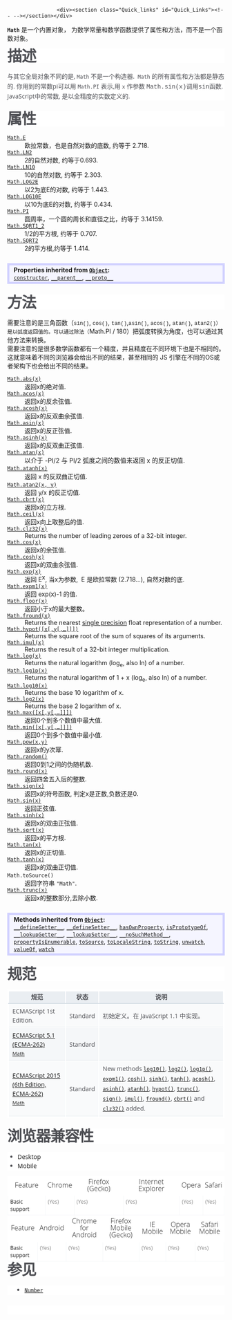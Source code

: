 
                
                  
                    <div><section class="Quick_links" id="Quick_Links"><!-- --></section></div>

<p><strong><code>Math</code></strong>&#xA0;&#x662F;&#x4E00;&#x4E2A;&#x5185;&#x7F6E;&#x5BF9;&#x8C61;&#xFF0C; &#x4E3A;&#x6570;&#x5B66;&#x5E38;&#x91CF;&#x548C;&#x6570;&#x5B66;&#x51FD;&#x6570;&#x63D0;&#x4F9B;&#x4E86;&#x5C5E;&#x6027;&#x548C;&#x65B9;&#x6CD5;&#xFF0C;&#x800C;&#x4E0D;&#x662F;&#x4E00;&#x4E2A;&#x51FD;&#x6570;&#x5BF9;&#x8C61;&#x3002;</p>

<h2 style="margin: 0px 0px 20px; padding: 0px; border: 0px; word-wrap: break-word; font-family: &apos;Open Sans&apos;, Arial, sans-serif; line-height: 1; font-size: 2.14285714285714rem; letter-spacing: -1px; color: rgb(77, 78, 83); background-color: rgb(255, 255, 255);" name="Description" id="Description">&#x63CF;&#x8FF0;</h2>

<p style="margin: 0px 0px 24px; padding: 0px; border: 0px; color: rgb(77, 78, 83); font-family: &apos;Open Sans&apos;, Arial, sans-serif; font-size: 14px; line-height: 21px; background-color: rgb(255, 255, 255);">&#x4E0E;&#x5176;&#x5B83;&#x5168;&#x5C40;&#x5BF9;&#x8C61;&#x4E0D;&#x540C;&#x7684;&#x662F;,&#xA0;<code style="font-style: normal;">Math</code>&#xA0;&#x4E0D;&#x662F;&#x4E00;&#x4E2A;&#x6784;&#x9020;&#x5668;. &#xA0;<code>Math</code>&#xA0;&#x7684;&#x6240;&#x6709;&#x5C5E;&#x6027;&#x548C;&#x65B9;&#x6CD5;&#x90FD;&#x662F;&#x9759;&#x6001;&#x7684;. &#x4F60;&#x7528;&#x5230;&#x7684;&#x5E38;&#x6570;pi&#x53EF;&#x4EE5;&#x7528;&#xA0;<code>Math.PI</code>&#xA0;&#x8868;&#x793A;,&#x7528;&#xA0;<code>x</code>&#xA0;&#x4F5C;&#x53C2;&#x6570;&#xA0;<span style="font-family: courier,andale mono,monospace;">Math.sin(x)</span><font face="Consolas, Monaco, Andale Mono, monospace">&#x8C03;&#x7528;sin&#x51FD;&#x6570;</font>. JavaScript&#x4E2D;&#x7684;&#x5E38;&#x6570;, &#x662F;&#x4EE5;&#x5168;&#x7CBE;&#x5EA6;&#x7684;&#x5B9E;&#x6570;&#x5B9A;&#x4E49;&#x7684;.</p>

<h2 style="margin: 0px 0px 20px; padding: 0px; border: 0px; word-wrap: break-word; font-family: &apos;Open Sans&apos;, Arial, sans-serif; line-height: 1; font-size: 2.14285714285714rem; letter-spacing: -1px; color: rgb(77, 78, 83); background-color: rgb(255, 255, 255);" name="Properties" id="Properties">&#x5C5E;&#x6027;</h2>

<dl>
 <dt><a title="Math.E &#x5C5E;&#x6027;&#x8868;&#x793A;&#x81EA;&#x7136;&#x5BF9;&#x6570;&#x7684;&#x5E95;&#x6570;&#xFF08;&#x6216;&#x79F0;&#x4E3A;&#x57FA;&#x6570;&#xFF09;&#xFF0C;e&#xFF0C;&#x7EA6;&#x7B49;&#x4E8E; 2.718&#x3002;" href="/zh-CN/docs/Web/JavaScript/Reference/Global_Objects/Math/E"><code>Math.E</code></a></dt>
 <dd>&#x6B27;&#x62C9;&#x5E38;&#x6570;&#xFF0C;&#x4E5F;&#x662F;&#x81EA;&#x7136;&#x5BF9;&#x6570;&#x7684;&#x5E95;&#x6570;, &#x7EA6;&#x7B49;&#x4E8E; 2.718.</dd>
 <dt><a title="Math.LN2 &#x5C5E;&#x6027;&#x8868;&#x793A; 2 &#x7684;&#x81EA;&#x7136;&#x5BF9;&#x6570;&#xFF0C;&#x7EA6;&#x4E3A; 0.693&#xFF1A;" href="/zh-CN/docs/Web/JavaScript/Reference/Global_Objects/Math/LN2"><code>Math.LN2</code></a></dt>
 <dd>2&#x7684;&#x81EA;&#x7136;&#x5BF9;&#x6570;, &#x7EA6;&#x7B49;&#x4E8E;0.693.</dd>
 <dt><a title="Math.LN10 &#x5C5E;&#x6027;&#x8868;&#x793A; 10 &#x7684;&#x81EA;&#x7136;&#x5BF9;&#x6570;&#xFF0C;&#x7EA6;&#x4E3A; 2.302&#xFF1A;" href="/zh-CN/docs/Web/JavaScript/Reference/Global_Objects/Math/LN10"><code>Math.LN10</code></a></dt>
 <dd>10&#x7684;&#x81EA;&#x7136;&#x5BF9;&#x6570;, &#x7EA6;&#x7B49;&#x4E8E; 2.303.</dd>
 <dt><a title="Math.LOG2E &#x5C5E;&#x6027;&#x8868;&#x793A;&#x4EE5; 2 &#x4E3A;&#x5E95;&#x6570;&#xFF0C;e &#x7684;&#x5BF9;&#x6570;&#xFF0C;&#x7EA6;&#x4E3A; 1.442&#xFF1A;" href="/zh-CN/docs/Web/JavaScript/Reference/Global_Objects/Math/LOG2E"><code>Math.LOG2E</code></a></dt>
 <dd>&#x4EE5;2&#x4E3A;&#x5E95;E&#x7684;&#x5BF9;&#x6570;, &#x7EA6;&#x7B49;&#x4E8E; 1.443.</dd>
 <dt><a title="Math.LOG10E &#x5C5E;&#x6027;&#x8868;&#x793A;&#x4EE5; 10 &#x4E3A;&#x5E95;&#x6570;&#xFF0C;e &#x7684;&#x5BF9;&#x6570;&#xFF0C;&#x7EA6;&#x4E3A; 0.434&#xFF1A;" href="/zh-CN/docs/Web/JavaScript/Reference/Global_Objects/Math/LOG10E"><code>Math.LOG10E</code></a></dt>
 <dd>&#x4EE5;10&#x4E3A;&#x5E95;E&#x7684;&#x5BF9;&#x6570;, &#x7EA6;&#x7B49;&#x4E8E; 0.434.</dd>
 <dt><a title="Math.PI&#xA0;&#x8868;&#x793A;&#x4E00;&#x4E2A;&#x5706;&#x7684;&#x5468;&#x957F;&#x4E0E;&#x76F4;&#x5F84;&#x7684;&#x6BD4;&#x4F8B;&#xFF0C;&#x7EA6;&#x4E3A; 3.14159&#xFF1A;" href="/zh-CN/docs/Web/JavaScript/Reference/Global_Objects/Math/PI"><code>Math.PI</code></a></dt>
 <dd>&#x5706;&#x5468;&#x7387;&#xFF0C;&#x4E00;&#x4E2A;&#x5706;&#x7684;&#x5468;&#x957F;&#x548C;&#x76F4;&#x5F84;&#x4E4B;&#x6BD4;&#xFF0C;&#x7EA6;&#x7B49;&#x4E8E; 3.14159.</dd>
 <dt><a title="Math.SQRT1_2 &#x5C5E;&#x6027;&#x8868;&#x793A; 1/2 &#x7684;&#x5E73;&#x65B9;&#x6839;&#xFF0C;&#x7EA6;&#x4E3A; 0.707&#xFF1A;" href="/zh-CN/docs/Web/JavaScript/Reference/Global_Objects/Math/SQRT1_2"><code>Math.SQRT1_2</code></a></dt>
 <dd>1/2&#x7684;&#x5E73;&#x65B9;&#x6839;, &#x7EA6;&#x7B49;&#x4E8E; 0.707.</dd>
 <dt><a title="Math.SQRT2 &#x5C5E;&#x6027;&#x8868;&#x793A; 2 &#x7684;&#x5E73;&#x65B9;&#x6839;&#xFF0C;&#x7EA6;&#x4E3A; 1.414&#xFF1A;" href="/zh-CN/docs/Web/JavaScript/Reference/Global_Objects/Math/SQRT2"><code>Math.SQRT2</code></a></dt>
 <dd>2&#x7684;&#x5E73;&#x65B9;&#x6839;,&#x7EA6;&#x7B49;&#x4E8E; 1.414.</dd>
 <dt><div style="border: 5px solid #D1D1FF; background: #f5f5ff; padding: 2px 10px; margin: 25px 0; overflow: hidden;" class="inheritsbox template-jsOverrides"> 
<div><span style="font-weight: 700;">Properties inherited from <a href="https://developer.mozilla.org/zh-CN/docs/Web/JavaScript/Reference/Global_Objects/Object"><code>Object</code></a>:</span></div>
<div><a href="https://developer.mozilla.org/zh-CN/docs/Web/JavaScript/Reference/Global_Objects/Object/Constructor" class="internal"><code>constructor</code></a>, <a href="https://developer.mozilla.org/zh-CN/docs/Web/JavaScript/Reference/Global_Objects/Object/Parent" class="internal"><code>__parent__</code></a>, <a href="https://developer.mozilla.org/zh-CN/docs/Web/JavaScript/Reference/Global_Objects/Object/Proto" class="internal"><code>__proto__</code></a></div>
</div></dt>
</dl>

<h2 style="margin: 0px 0px 20px; padding: 0px; border: 0px; word-wrap: break-word; font-family: &apos;Open Sans&apos;, Arial, sans-serif; line-height: 1; font-size: 2.14285714285714rem; letter-spacing: -1px; color: rgb(77, 78, 83); background-color: rgb(255, 255, 255);" name="Methods" id="Methods">&#x65B9;&#x6CD5;</h2>

<div class="note">
<p style="margin: 0px; padding: 0px; border: 0px;">&#x9700;&#x8981;&#x6CE8;&#x610F;&#x7684;&#x662F;&#x4E09;&#x89D2;&#x51FD;&#x6570;&#xFF08;<code style="margin: 0px; padding: 0px; border: 0px; font-style: inherit; font-weight: inherit; font-family: Courier, &apos;Andale Mono&apos;, monospace;">sin()</code>,&#xA0;<code style="margin: 0px; padding: 0px; border: 0px; font-style: inherit; font-weight: inherit; font-family: Courier, &apos;Andale Mono&apos;, monospace;">cos()</code>,&#xA0;<code style="margin: 0px; padding: 0px; border: 0px; font-style: inherit; font-weight: inherit; font-family: Courier, &apos;Andale Mono&apos;, monospace;">tan()</code>,<code style="margin: 0px; padding: 0px; border: 0px; font-style: inherit; font-weight: inherit; font-family: Courier, &apos;Andale Mono&apos;, monospace;">asin()</code>,&#xA0;<code style="margin: 0px; padding: 0px; border: 0px; font-style: inherit; font-weight: inherit; font-family: Courier, &apos;Andale Mono&apos;, monospace;">acos()</code>,&#xA0;<code style="margin: 0px; padding: 0px; border: 0px; font-style: inherit; font-weight: inherit; font-family: Courier, &apos;Andale Mono&apos;, monospace;">atan()</code>,&#xA0;<code style="margin: 0px; padding: 0px; border: 0px; font-style: inherit; font-weight: inherit; font-family: Courier, &apos;Andale Mono&apos;, monospace;">atan2()&#xFF09;&#x662F;&#x4EE5;&#x5F27;&#x5EA6;&#x8FD4;&#x56DE;&#x503C;&#x7684;&#x3002;&#x53EF;&#x4EE5;&#x901A;&#x8FC7;&#x9664;&#x6CD5;&#xFF08;</code>Math.PI / 180&#xFF09;&#x628A;&#x5F27;&#x5EA6;&#x8F6C;&#x6362;&#x4E3A;&#x89D2;&#x5EA6;&#xFF0C;&#x4E5F;&#x53EF;&#x4EE5;&#x901A;&#x8FC7;&#x5176;&#x4ED6;&#x65B9;&#x6CD5;&#x6765;&#x8F6C;&#x6362;&#x3002;</p>
</div>

<div class="note">
<p style="margin: 0px; padding: 0px; border: 0px;">&#x9700;&#x8981;&#x6CE8;&#x610F;&#x7684;&#x662F;&#x5F88;&#x591A;&#x6570;&#x5B66;&#x51FD;&#x6570;&#x90FD;&#x6709;&#x4E00;&#x4E2A;&#x7CBE;&#x5EA6;&#xFF0C;&#x5E76;&#x4E14;&#x7CBE;&#x5EA6;&#x5728;&#x4E0D;&#x540C;&#x73AF;&#x5883;&#x4E0B;&#x4E5F;&#x662F;&#x4E0D;&#x76F8;&#x540C;&#x7684;&#x3002;&#x8FD9;&#x5C31;&#x610F;&#x5473;&#x7740;&#x4E0D;&#x540C;&#x7684;&#x6D4F;&#x89C8;&#x5668;&#x4F1A;&#x7ED9;&#x51FA;&#x4E0D;&#x540C;&#x7684;&#x7ED3;&#x679C;&#xFF0C;&#x751A;&#x81F3;&#x76F8;&#x540C;&#x7684; JS &#x5F15;&#x64CE;&#x5728;&#x4E0D;&#x540C;&#x7684;OS&#x6216;&#x8005;&#x67B6;&#x6784;&#x4E0B;&#x4E5F;&#x4F1A;&#x7ED9;&#x51FA;&#x4E0D;&#x540C;&#x7684;&#x7ED3;&#x679C;&#x3002;</p>
</div>

<dl>
 <dt><a title="Math.abs(x)&#xA0;&#x51FD;&#x6570;&#x8FD4;&#x56DE;&#x6307;&#x5B9A;&#x6570;&#x5B57; &#x201C;x&#x201C; &#x7684;&#x7EDD;&#x5BF9;&#x503C;&#x3002;&#x5982;&#x4E0B;&#xFF1A;" href="/zh-CN/docs/Web/JavaScript/Reference/Global_Objects/Math/abs"><code>Math.abs(x)</code></a></dt>
 <dd>&#x8FD4;&#x56DE;x&#x7684;&#x7EDD;&#x5BF9;&#x503C;.</dd>
 <dt><a title="Math.acos()&#xA0;&#x8FD4;&#x56DE;&#x4E00;&#x4E2A;&#x6570;&#x7684;&#x53CD;&#x4F59;&#x5F26;&#x503C;&#xFF08;&#x5355;&#x4F4D;&#x4E3A;&#x5F27;&#x5EA6;&#xFF09;&#xFF0C;&#x5373;&#xFF1A;" href="/zh-CN/docs/Web/JavaScript/Reference/Global_Objects/Math/acos"><code>Math.acos(x)</code></a></dt>
 <dd>&#x8FD4;&#x56DE;x&#x7684;&#x53CD;&#x4F59;&#x5F26;&#x503C;.</dd>
 <dt><a title="&#x6B64;&#x9875;&#x9762;&#x4ECD;&#x672A;&#x88AB;&#x672C;&#x5730;&#x5316;, &#x671F;&#x5F85;&#x60A8;&#x7684;&#x7FFB;&#x8BD1;!" href="/zh-CN/docs/Web/JavaScript/Reference/Global_Objects/Math/acosh" class="new"><code>Math.acosh(x)</code></a> <span title="&#x8FD9;&#x662F;&#x4E00;&#x4E2A;&#x5B9E;&#x9A8C;&#x6027;&#x7684; API&#xFF0C;&#x8BF7;&#x5C3D;&#x91CF;&#x4E0D;&#x8981;&#x5728;&#x751F;&#x4EA7;&#x73AF;&#x5883;&#x4E2D;&#x4F7F;&#x7528;&#x5B83;&#x3002;"><i class="icon-beaker"> </i></span></dt>
 <dd>&#x8FD4;&#x56DE;x&#x7684;&#x53CD;&#x53CC;&#x66F2;&#x4F59;&#x5F26;&#x503C;.</dd>
 <dt><a title="Math.asin()&#xA0;&#x65B9;&#x6CD5;&#x8FD4;&#x56DE;&#x4E00;&#x4E2A;&#x6570;&#x503C;&#x7684;&#x53CD;&#x6B63;&#x5F26;&#xFF08;&#x5355;&#x4F4D;&#x4E3A;&#x5F27;&#x5EA6;&#xFF09;&#xFF0C;&#x5373;&#xFF1A;" href="/zh-CN/docs/Web/JavaScript/Reference/Global_Objects/Math/asin"><code>Math.asin(x)</code></a></dt>
 <dd>&#x8FD4;&#x56DE;x&#x7684;&#x53CD;&#x6B63;&#x5F26;&#x503C;.</dd>
 <dt><a title="Math.asinh() &#x51FD;&#x6570;&#x8FD4;&#x56DE;&#x7ED9;&#x5B9A;&#x6570;&#x5B57;&#x7684;&#x53CD;&#x53CC;&#x66F2;&#x6B63;&#x5F26;&#x503C;, &#x5373;&#xFF1A;" href="/zh-CN/docs/Web/JavaScript/Reference/Global_Objects/Math/asinh"><code>Math.asinh(x)</code></a> <span title="&#x8FD9;&#x662F;&#x4E00;&#x4E2A;&#x5B9E;&#x9A8C;&#x6027;&#x7684; API&#xFF0C;&#x8BF7;&#x5C3D;&#x91CF;&#x4E0D;&#x8981;&#x5728;&#x751F;&#x4EA7;&#x73AF;&#x5883;&#x4E2D;&#x4F7F;&#x7528;&#x5B83;&#x3002;"><i class="icon-beaker"> </i></span></dt>
 <dd>&#x8FD4;&#x56DE;x&#x7684;&#x53CD;&#x53CC;&#x66F2;&#x6B63;&#x5F26;&#x503C;.</dd>
 <dt><a title="Math.atan()&#xA0;&#x51FD;&#x6570;&#x8FD4;&#x56DE;&#x4E00;&#x4E2A;&#x6570;&#x503C;&#x7684;&#x53CD;&#x6B63;&#x5207;&#xFF08;&#x4EE5;&#x5F27;&#x5EA6;&#x4E3A;&#x5355;&#x4F4D;&#xFF09;&#xFF0C;&#x5373;&#xFF1A;" href="/zh-CN/docs/Web/JavaScript/Reference/Global_Objects/Math/atan"><code>Math.atan(x)</code></a></dt>
 <dd><span style="font-size: 14.4444446563721px; line-height: 23.3333339691162px;">&#x4EE5;&#x4ECB;&#x4E8E; -PI/2 &#x4E0E; PI/2 &#x5F27;&#x5EA6;&#x4E4B;&#x95F4;&#x7684;&#x6570;&#x503C;&#x6765;&#x8FD4;&#x56DE; x &#x7684;&#x53CD;&#x6B63;&#x5207;&#x503C;.</span></dd>
 <dt><a title="Math.atanh()&#xA0;&#x51FD;&#x6570;&#x8FD4;&#x56DE;&#x4E00;&#x4E2A;&#x6570;&#x503C;&#x53CD;&#x53CC;&#x66F2;&#x6B63;&#x5207;&#x503C;, &#x5373;&#xFF1A;" href="/zh-CN/docs/Web/JavaScript/Reference/Global_Objects/Math/atanh"><code>Math.atanh(x)</code></a> <span title="&#x8FD9;&#x662F;&#x4E00;&#x4E2A;&#x5B9E;&#x9A8C;&#x6027;&#x7684; API&#xFF0C;&#x8BF7;&#x5C3D;&#x91CF;&#x4E0D;&#x8981;&#x5728;&#x751F;&#x4EA7;&#x73AF;&#x5883;&#x4E2D;&#x4F7F;&#x7528;&#x5B83;&#x3002;"><i class="icon-beaker"> </i></span></dt>
 <dd>&#x8FD4;&#x56DE; x &#x7684;&#x53CD;&#x53CC;&#x66F2;&#x6B63;&#x5207;&#x503C;<span style="font-size: 14.4444446563721px; line-height: 23.3333339691162px;">.</span></dd>
 <dt><a title="Math.atan2() &#x8FD4;&#x56DE;&#x5176;&#x53C2;&#x6570;&#x6BD4;&#x503C;&#x7684;&#x53CD;&#x6B63;&#x5207;&#x503C;&#x3002;" href="/zh-CN/docs/Web/JavaScript/Reference/Global_Objects/Math/atan2"><code>Math.atan2(x, y)</code></a></dt>
 <dd>&#x8FD4;&#x56DE; y/x &#x7684;&#x53CD;&#x6B63;&#x5207;&#x503C;.</dd>
 <dt><a title="Math.cbrt()&#xA0;&#x51FD;&#x6570;&#x8FD4;&#x56DE;&#x4EFB;&#x610F;&#x6570;&#x5B57;&#x7684;&#x7ACB;&#x65B9;&#x6839;." href="/zh-CN/docs/Web/JavaScript/Reference/Global_Objects/Math/cbrt"><code>Math.cbrt(x)</code></a> <span title="&#x8FD9;&#x662F;&#x4E00;&#x4E2A;&#x5B9E;&#x9A8C;&#x6027;&#x7684; API&#xFF0C;&#x8BF7;&#x5C3D;&#x91CF;&#x4E0D;&#x8981;&#x5728;&#x751F;&#x4EA7;&#x73AF;&#x5883;&#x4E2D;&#x4F7F;&#x7528;&#x5B83;&#x3002;"><i class="icon-beaker"> </i></span></dt>
 <dd>&#x8FD4;&#x56DE;x&#x7684;&#x7ACB;&#x65B9;&#x6839;.</dd>
 <dt><a title="Math.ceil(x) &#x8FD4;&#x56DE;&#x4E00;&#x4E2A;&#x5927;&#x4E8E;&#x6216;&#x7B49;&#x4E8E;&#x6570; &quot;x&quot; &#x7684;&#x6700;&#x5C0F;&#x6574;&#x6570;&#x3002;" href="/zh-CN/docs/Web/JavaScript/Reference/Global_Objects/Math/ceil"><code>Math.ceil(x)</code></a></dt>
 <dd>&#x8FD4;&#x56DE;x&#x5411;&#x4E0A;&#x53D6;&#x6574;&#x540E;&#x7684;&#x503C;.</dd>
 <dt><a title="Math.clz32() &#x51FD;&#x6570;&#x8FD4;&#x56DE;&#x4E00;&#x4E2A;&#x6570;&#x5B57;&#x5728;&#x8F6C;&#x6362;&#x6210; 32 &#x65E0;&#x7B26;&#x53F7;&#x6574;&#x5F62;&#x6570;&#x5B57;&#x7684;&#x4E8C;&#x8FDB;&#x5236;&#x5F62;&#x5F0F;&#x540E;, &#x5F00;&#x5934;&#x7684; 0 &#x7684;&#x4E2A;&#x6570;, &#x6BD4;&#x5982; 1000000 &#x8F6C;&#x6362;&#x6210; 32 &#x4F4D;&#x65E0;&#x7B26;&#x53F7;&#x6574;&#x5F62;&#x6570;&#x5B57;&#x7684;&#x4E8C;&#x8FDB;&#x5236;&#x5F62;&#x5F0F;&#x540E;&#x662F; 00000000000011110100001001000000, &#x5F00;&#x5934;&#x7684; 0 &#x7684;&#x4E2A;&#x6570;&#x662F; 12 &#x4E2A;, &#x5219;&#xA0;Math.clz32(1000000) &#x8FD4;&#x56DE; 12." href="/zh-CN/docs/Web/JavaScript/Reference/Global_Objects/Math/clz32"><code>Math.clz32(x)</code></a> <span title="&#x8FD9;&#x662F;&#x4E00;&#x4E2A;&#x5B9E;&#x9A8C;&#x6027;&#x7684; API&#xFF0C;&#x8BF7;&#x5C3D;&#x91CF;&#x4E0D;&#x8981;&#x5728;&#x751F;&#x4EA7;&#x73AF;&#x5883;&#x4E2D;&#x4F7F;&#x7528;&#x5B83;&#x3002;"><i class="icon-beaker"> </i></span></dt>
 <dd>Returns the number of leading zeroes of a 32-bit integer.</dd>
 <dt><a title="Math.cos() &#x51FD;&#x6570;&#x8FD4;&#x56DE;&#x4E00;&#x4E2A;&#x6570;&#x503C;&#x7684;&#x4F59;&#x5F26;&#x503C;&#x3002;" href="/zh-CN/docs/Web/JavaScript/Reference/Global_Objects/Math/cos"><code>Math.cos(x)</code></a></dt>
 <dd>&#x8FD4;&#x56DE;x&#x7684;&#x4F59;&#x5F26;&#x503C;.</dd>
 <dt><a title="Math.cosh()&#xA0;&#x51FD;&#x6570;&#x8FD4;&#x56DE;&#x6570;&#x503C;&#x7684;&#x53CC;&#x66F2;&#x4F59;&#x5F26;&#x51FD;&#x6570;, &#x53EF;&#x7528; constant e &#x8868;&#x793A;:" href="/zh-CN/docs/Web/JavaScript/Reference/Global_Objects/Math/cosh"><code>Math.cosh(x)</code></a> <span title="&#x8FD9;&#x662F;&#x4E00;&#x4E2A;&#x5B9E;&#x9A8C;&#x6027;&#x7684; API&#xFF0C;&#x8BF7;&#x5C3D;&#x91CF;&#x4E0D;&#x8981;&#x5728;&#x751F;&#x4EA7;&#x73AF;&#x5883;&#x4E2D;&#x4F7F;&#x7528;&#x5B83;&#x3002;"><i class="icon-beaker"> </i></span></dt>
 <dd>&#x8FD4;&#x56DE;x&#x7684;<span style="">&#x53CC;&#x66F2;&#x4F59;&#x5F26;&#x503C;</span>.</dd>
 <dt><a title="Math.exp() &#x51FD;&#x6570;&#x8FD4;&#x56DE;&#xA0;ex&#xFF0C;x &#x8868;&#x793A;&#x53C2;&#x6570;&#xFF0C;e &#x662F;&#x6B27;&#x62C9;&#x5E38;&#x6570;&#xFF08;Euler&apos;s constant&#xFF09;&#xFF0C;&#x81EA;&#x7136;&#x5BF9;&#x6570;&#x7684;&#x5E95;&#x6570;&#x3002;" href="/zh-CN/docs/Web/JavaScript/Reference/Global_Objects/Math/exp"><code>Math.exp(x)</code></a></dt>
 <dd>&#x8FD4;&#x56DE; E<span style="position: relative; top: -0.15em; vertical-align: top;">x</span>, &#x5F53;x&#x4E3A;&#x53C2;&#x6570;, &#xA0;E &#x662F;&#x6B27;&#x62C9;&#x5E38;&#x6570;&#xA0;(2.718...), &#x81EA;&#x7136;&#x5BF9;&#x6570;&#x7684;&#x5E95;.</dd>
 <dt><a title="Math.expm1()&#xA0;&#x51FD;&#x6570;&#x8FD4;&#x56DE;&#xA0;Ex - 1, &#x5176;&#x4E2D;&#xA0;x&#xA0;&#x662F;&#x8BE5;&#x51FD;&#x6570;&#x7684;&#x53C2;&#x6570;, E&#xA0;&#x662F;&#x81EA;&#x7136;&#x5BF9;&#x6570;&#x7684;&#x5E95;&#x6570; 2.718281828459045." href="/zh-CN/docs/Web/JavaScript/Reference/Global_Objects/Math/expm1"><code>Math.expm1(x)</code></a> <span title="&#x8FD9;&#x662F;&#x4E00;&#x4E2A;&#x5B9E;&#x9A8C;&#x6027;&#x7684; API&#xFF0C;&#x8BF7;&#x5C3D;&#x91CF;&#x4E0D;&#x8981;&#x5728;&#x751F;&#x4EA7;&#x73AF;&#x5883;&#x4E2D;&#x4F7F;&#x7528;&#x5B83;&#x3002;"><i class="icon-beaker"> </i></span></dt>
 <dd>&#x8FD4;&#x56DE; exp(x)-1 &#x7684;&#x503C;.</dd>
 <dt><a title="Math.floor(x) &#x51FD;&#x6570;&#x8FD4;&#x56DE;&#x5C0F;&#x4E8E;&#x6216;&#x7B49;&#x4E8E;&#x6570; &quot;x&quot; &#x7684;&#x6700;&#x5927;&#x6574;&#x6570;&#x3002;" href="/zh-CN/docs/Web/JavaScript/Reference/Global_Objects/Math/floor"><code>Math.floor(x)</code></a></dt>
 <dd>&#x8FD4;&#x56DE;&#x5C0F;&#x4E8E;x&#x7684;&#x6700;&#x5927;&#x6574;&#x6570;&#x3002;</dd>
 <dt><a title="Math.fround()&#xA0;&#x53EF;&#x4EE5;&#x5C06;&#x4EFB;&#x610F;&#x7684;&#x6570;&#x5B57;&#x8F6C;&#x6362;&#x4E3A;&#x79BB;&#x5B83;&#x6700;&#x8FD1;&#x7684;&#x5355;&#x7CBE;&#x5EA6;&#x6D6E;&#x70B9;&#x6570;&#x5F62;&#x5F0F;&#x7684;&#x6570;&#x5B57;&#x3002;" href="/zh-CN/docs/Web/JavaScript/Reference/Global_Objects/Math/fround"><code>Math.fround(x)</code></a> <span title="&#x8FD9;&#x662F;&#x4E00;&#x4E2A;&#x5B9E;&#x9A8C;&#x6027;&#x7684; API&#xFF0C;&#x8BF7;&#x5C3D;&#x91CF;&#x4E0D;&#x8981;&#x5728;&#x751F;&#x4EA7;&#x73AF;&#x5883;&#x4E2D;&#x4F7F;&#x7528;&#x5B83;&#x3002;"><i class="icon-beaker"> </i></span></dt>
 <dd>Returns the nearest&#xA0;<a title="link to the wikipedia page on single precision" href="http://en.wikipedia.org/wiki/Single_precision" class="external">single precision</a>&#xA0;float representation of a number.</dd>
 <dt><a title="Math.hypot() &#x51FD;&#x6570;&#x8FD4;&#x56DE;&#x5B83;&#x7684;&#x6240;&#x6709;&#x53C2;&#x6570;&#x7684;&#x5E73;&#x65B9;&#x548C;&#x7684;&#x5E73;&#x65B9;&#x6839;&#xFF0C;&#x5373;&#xFF1A;" href="/zh-CN/docs/Web/JavaScript/Reference/Global_Objects/Math/hypot"><code>Math.hypot([x[,y[,&#x2026;]]])</code></a> <span title="&#x8FD9;&#x662F;&#x4E00;&#x4E2A;&#x5B9E;&#x9A8C;&#x6027;&#x7684; API&#xFF0C;&#x8BF7;&#x5C3D;&#x91CF;&#x4E0D;&#x8981;&#x5728;&#x751F;&#x4EA7;&#x73AF;&#x5883;&#x4E2D;&#x4F7F;&#x7528;&#x5B83;&#x3002;"><i class="icon-beaker"> </i></span></dt>
 <dd>Returns the square root of the sum of squares of its arguments.</dd>
 <dt><a title="&#x8BE5;&#x51FD;&#x6570;&#x8FD4;&#x56DE;&#x4E24;&#x4E2A;&#x53C2;&#x6570;&#x7684;&#x7C7B;C&#x7684;32&#x4F4D;&#x6574;&#x6570;&#x4E58;&#x6CD5;&#x8FD0;&#x7B97;&#x7684;&#x8FD0;&#x7B97;&#x7ED3;&#x679C;." href="/zh-CN/docs/Web/JavaScript/Reference/Global_Objects/Math/imul"><code>Math.imul(x)</code></a> <span title="&#x8FD9;&#x662F;&#x4E00;&#x4E2A;&#x5B9E;&#x9A8C;&#x6027;&#x7684; API&#xFF0C;&#x8BF7;&#x5C3D;&#x91CF;&#x4E0D;&#x8981;&#x5728;&#x751F;&#x4EA7;&#x73AF;&#x5883;&#x4E2D;&#x4F7F;&#x7528;&#x5B83;&#x3002;"><i class="icon-beaker"> </i></span></dt>
 <dd>Returns the result of a 32-bit integer multiplication.</dd>
 <dt><a title="Math.log()&#xA0;&#x51FD;&#x6570;&#x8FD4;&#x56DE;&#x4E00;&#x4E2A;&#x6570;&#x7684;&#x81EA;&#x7136;&#x5BF9;&#x6570;&#xFF0C;&#x5373;&#xFF1A;" href="/zh-CN/docs/Web/JavaScript/Reference/Global_Objects/Math/log"><code>Math.log(x)</code></a></dt>
 <dd>Returns the natural logarithm (log<sub>e</sub>, also ln) of a number.</dd>
 <dt><a title="Math.log1p()&#xA0;&#x51FD;&#x6570;&#x8FD4;&#x56DE;&#x4E00;&#x4E2A;&#x6570;&#x5B57;&#x52A0;1&#x540E;&#x7684;&#x81EA;&#x7136;&#x5BF9;&#x6570; (&#x5E95;&#x4E3A;&#xA0;E), &#x65E2;log(x+1)." href="/zh-CN/docs/Web/JavaScript/Reference/Global_Objects/Math/log1p"><code>Math.log1p(x)</code></a> <span title="&#x8FD9;&#x662F;&#x4E00;&#x4E2A;&#x5B9E;&#x9A8C;&#x6027;&#x7684; API&#xFF0C;&#x8BF7;&#x5C3D;&#x91CF;&#x4E0D;&#x8981;&#x5728;&#x751F;&#x4EA7;&#x73AF;&#x5883;&#x4E2D;&#x4F7F;&#x7528;&#x5B83;&#x3002;"><i class="icon-beaker"> </i></span></dt>
 <dd>Returns the natural logarithm of 1 + x (log<sub>e</sub>, also ln) of a number.</dd>
 <dt><a title="Math.log10()&#xA0;&#x51FD;&#x6570;&#x8FD4;&#x56DE;&#x4E00;&#x4E2A;&#x6570;&#x5B57;&#x4EE5; 10 &#x4E3A;&#x5E95;&#x7684;&#x5BF9;&#x6570;." href="/zh-CN/docs/Web/JavaScript/Reference/Global_Objects/Math/log10"><code>Math.log10(x)</code></a> <span title="&#x8FD9;&#x662F;&#x4E00;&#x4E2A;&#x5B9E;&#x9A8C;&#x6027;&#x7684; API&#xFF0C;&#x8BF7;&#x5C3D;&#x91CF;&#x4E0D;&#x8981;&#x5728;&#x751F;&#x4EA7;&#x73AF;&#x5883;&#x4E2D;&#x4F7F;&#x7528;&#x5B83;&#x3002;"><i class="icon-beaker"> </i></span></dt>
 <dd>Returns the base 10 logarithm of x.</dd>
 <dt><a title="Math.log2()&#xA0;&#x51FD;&#x6570;&#x8FD4;&#x56DE;&#x4E00;&#x4E2A;&#x6570;&#x5B57;&#x4EE5; 2 &#x4E3A;&#x5E95;&#x7684;&#x5BF9;&#x6570;." href="/zh-CN/docs/Web/JavaScript/Reference/Global_Objects/Math/log2"><code>Math.log2(x)</code></a> <span title="&#x8FD9;&#x662F;&#x4E00;&#x4E2A;&#x5B9E;&#x9A8C;&#x6027;&#x7684; API&#xFF0C;&#x8BF7;&#x5C3D;&#x91CF;&#x4E0D;&#x8981;&#x5728;&#x751F;&#x4EA7;&#x73AF;&#x5883;&#x4E2D;&#x4F7F;&#x7528;&#x5B83;&#x3002;"><i class="icon-beaker"> </i></span></dt>
 <dd>Returns the base 2 logarithm of x.</dd>
 <dt><a title="Math.max()&#xA0;&#x51FD;&#x6570;&#x8FD4;&#x56DE;&#x4E00;&#x7EC4;&#x6570;&#x4E2D;&#x7684;&#x6700;&#x5927;&#x503C;&#x3002;" href="/zh-CN/docs/Web/JavaScript/Reference/Global_Objects/Math/max"><code>Math.max([x[,y[,&#x2026;]]])</code></a></dt>
 <dd>&#x8FD4;&#x56DE;0&#x4E2A;&#x5230;&#x591A;&#x4E2A;&#x6570;&#x503C;&#x4E2D;&#x6700;&#x5927;&#x503C;.</dd>
 <dt><a title="Math.min() &#x8FD4;&#x56DE;&#x96F6;&#x4E2A;&#x6216;&#x66F4;&#x591A;&#x4E2A;&#x6570;&#x503C;&#x7684;&#x6700;&#x5C0F;&#x503C;&#x3002;" href="/zh-CN/docs/Web/JavaScript/Reference/Global_Objects/Math/min"><code>Math.min([x[,y[,&#x2026;]]])</code></a></dt>
 <dd>&#x8FD4;&#x56DE;0&#x4E2A;&#x5230;&#x591A;&#x4E2A;&#x6570;&#x503C;&#x4E2D;&#x6700;&#x5C0F;&#x503C;.</dd>
 <dt><a title="Math.pow() &#x51FD;&#x6570;&#x8FD4;&#x56DE;&#x57FA;&#x6570;&#xFF08;base&#xFF09;&#x7684;&#x6307;&#x6570;&#xFF08;exponent&#xFF09;&#x6B21;&#x5E42;&#xFF0C;&#x5373;&#xA0;baseexponent&#x3002;" href="/zh-CN/docs/Web/JavaScript/Reference/Global_Objects/Math/pow"><code>Math.pow(x,y)</code></a></dt>
 <dd>&#x8FD4;&#x56DE;x&#x7684;y&#x6B21;&#x5E42;.</dd>
 <dt><a title="Math.random()&#xA0;&#x51FD;&#x6570;&#x8FD4;&#x56DE; [0-1) &#x7684;&#x6D6E;&#x70B9;&#x503C;&#x4F2A;&#x968F;&#x673A;&#x6570;&#xFF08;&#x5927;&#x4E8E;&#x7B49;&#x4E8E;0&#xFF0C;&#x5C0F;&#x4E8E;1&#xFF09;&#x3002;" href="/zh-CN/docs/Web/JavaScript/Reference/Global_Objects/Math/random"><code>Math.random()</code></a></dt>
 <dd>&#x8FD4;&#x56DE;0&#x5230;1&#x4E4B;&#x95F4;&#x7684;&#x4F2A;&#x968F;&#x673A;&#x6570;.</dd>
 <dt><a title="Math.round() &#x51FD;&#x6570;&#x8FD4;&#x56DE;&#x4E00;&#x4E2A;&#x6570;&#x503C;&#x56DB;&#x820D;&#x4E94;&#x5165;&#x540E;&#x6700;&#x63A5;&#x8FD1;&#x7684;&#x6574;&#x6570;&#x503C;&#x3002;" href="/zh-CN/docs/Web/JavaScript/Reference/Global_Objects/Math/round"><code>Math.round(x)</code></a></dt>
 <dd>&#x8FD4;&#x56DE;&#x56DB;&#x820D;&#x4E94;&#x5165;&#x540E;&#x7684;&#x6574;&#x6570;.</dd>
 <dt><a title="Math.sign()&#xA0;&#x51FD;&#x6570;&#x7528;&#x6765;&#x5224;&#x65AD;&#x4E00;&#x4E2A;&#x6570;&#x5B57;&#x7684;&#x7B26;&#x53F7;, &#x662F;&#x6B63;&#x6570;, &#x8D1F;&#x6570;, &#x8FD8;&#x662F;&#x96F6;." href="/zh-CN/docs/Web/JavaScript/Reference/Global_Objects/Math/sign"><code>Math.sign(x)</code></a> <span title="&#x8FD9;&#x662F;&#x4E00;&#x4E2A;&#x5B9E;&#x9A8C;&#x6027;&#x7684; API&#xFF0C;&#x8BF7;&#x5C3D;&#x91CF;&#x4E0D;&#x8981;&#x5728;&#x751F;&#x4EA7;&#x73AF;&#x5883;&#x4E2D;&#x4F7F;&#x7528;&#x5B83;&#x3002;"><i class="icon-beaker"> </i></span></dt>
 <dd>&#x8FD4;&#x56DE;x&#x7684;&#x7B26;&#x53F7;&#x51FD;&#x6570;, &#x5224;&#x5B9A;x&#x662F;&#x6B63;&#x6570;,&#x8D1F;&#x6570;&#x8FD8;&#x662F;0.</dd>
 <dt><a title="Math.sin() &#x51FD;&#x6570;&#x8FD4;&#x56DE;&#x4E00;&#x4E2A;&#x6570;&#x503C;&#x7684;&#x6B63;&#x5F26;&#x503C;&#x3002;" href="/zh-CN/docs/Web/JavaScript/Reference/Global_Objects/Math/sin"><code>Math.sin(x)</code></a></dt>
 <dd>&#x8FD4;&#x56DE;&#x6B63;&#x5F26;&#x503C;.</dd>
 <dt><a title="Math.sinh()&#xA0;&#x51FD;&#x6570;&#x8FD4;&#x56DE;&#x4E00;&#x4E2A;&#x6570;&#x5B57;(&#x5355;&#x4F4D;&#x4E3A;&#x89D2;&#x5EA6;)&#x7684;&#x53CC;&#x66F2;&#x6B63;&#x5F26;&#x503C;." href="/zh-CN/docs/Web/JavaScript/Reference/Global_Objects/Math/sinh"><code>Math.sinh(x)</code></a> <span title="&#x8FD9;&#x662F;&#x4E00;&#x4E2A;&#x5B9E;&#x9A8C;&#x6027;&#x7684; API&#xFF0C;&#x8BF7;&#x5C3D;&#x91CF;&#x4E0D;&#x8981;&#x5728;&#x751F;&#x4EA7;&#x73AF;&#x5883;&#x4E2D;&#x4F7F;&#x7528;&#x5B83;&#x3002;"><i class="icon-beaker"> </i></span></dt>
 <dd>&#x8FD4;&#x56DE;x&#x7684;&#x53CC;&#x66F2;&#x6B63;&#x5F26;&#x503C;.</dd>
 <dt><a title="Math.sqrt()&#xA0;&#x51FD;&#x6570;&#x8FD4;&#x56DE;&#x4E00;&#x4E2A;&#x6570;&#x7684;&#x5E73;&#x65B9;&#x6839;&#xFF0C;&#x5373;&#xFF1A;" href="/zh-CN/docs/Web/JavaScript/Reference/Global_Objects/Math/sqrt"><code>Math.sqrt(x)</code></a></dt>
 <dd>&#x8FD4;&#x56DE;x&#x7684;&#x5E73;&#x65B9;&#x6839;.</dd>
 <dt><a title="Math.tan() &#x65B9;&#x6CD5;&#x8FD4;&#x56DE;&#x4E00;&#x4E2A;&#x6570;&#x503C;&#x7684;&#x6B63;&#x5207;&#x503C;&#x3002;" href="/zh-CN/docs/Web/JavaScript/Reference/Global_Objects/Math/tan"><code>Math.tan(x)</code></a></dt>
 <dd>&#x8FD4;&#x56DE;x&#x7684;&#x6B63;&#x5207;&#x503C;.</dd>
 <dt><a title="Math.tanh()&#xA0;&#x51FD;&#x6570;&#x5C06;&#x4F1A;&#x8FD4;&#x56DE;&#x4E00;&#x4E2A;&#x6570;&#x7684;&#x53CC;&#x66F2;&#x6B63;&#x5207;&#x51FD;&#x6570;&#x503C;&#xFF0C;&#x8BA1;&#x7B97;&#x5982;&#x4E0B;:" href="/zh-CN/docs/Web/JavaScript/Reference/Global_Objects/Math/tanh"><code>Math.tanh(x)</code></a> <span title="&#x8FD9;&#x662F;&#x4E00;&#x4E2A;&#x5B9E;&#x9A8C;&#x6027;&#x7684; API&#xFF0C;&#x8BF7;&#x5C3D;&#x91CF;&#x4E0D;&#x8981;&#x5728;&#x751F;&#x4EA7;&#x73AF;&#x5883;&#x4E2D;&#x4F7F;&#x7528;&#x5B83;&#x3002;"><i class="icon-beaker"> </i></span></dt>
 <dd>&#x8FD4;&#x56DE;x&#x7684;&#x53CC;&#x66F2;&#x6B63;&#x5207;&#x503C;.</dd>
 <dt><code>Math.toSource()</code>&#xA0;<span title="This API has not been standardized."><i class="icon-warning-sign"> </i></span></dt>
 <dd>&#x8FD4;&#x56DE;&#x5B57;&#x7B26;&#x4E32;&#xA0;<code>&quot;Math&quot;</code>.</dd>
 <dt><a title="Math.trunc() &#x65B9;&#x6CD5;&#x4F1A;&#x5C06;&#x6570;&#x5B57;&#x7684;&#x5C0F;&#x6570;&#x90E8;&#x5206;&#x53BB;&#x6389;&#xFF0C;&#x53EA;&#x7559;&#x6574;&#x6570;&#x90E8;&#x5206;&#x3002;" href="/zh-CN/docs/Web/JavaScript/Reference/Global_Objects/Math/trunc"><code>Math.trunc(x)</code></a> <span title="&#x8FD9;&#x662F;&#x4E00;&#x4E2A;&#x5B9E;&#x9A8C;&#x6027;&#x7684; API&#xFF0C;&#x8BF7;&#x5C3D;&#x91CF;&#x4E0D;&#x8981;&#x5728;&#x751F;&#x4EA7;&#x73AF;&#x5883;&#x4E2D;&#x4F7F;&#x7528;&#x5B83;&#x3002;"><i class="icon-beaker"> </i></span></dt>
 <dd>&#x8FD4;&#x56DE;x&#x7684;&#x6574;&#x6570;&#x90E8;&#x5206;,&#x53BB;&#x9664;&#x5C0F;&#x6570;.</dd>
 <dt><div style="border: 5px solid #D1D1FF; background: #f5f5ff; padding: 2px 10px; margin: 25px 0; overflow: hidden;" class="inheritsbox template-jsOverrides"> 
<div><span style="font-weight: 700;">Methods inherited from <a href="https://developer.mozilla.org/zh-CN/docs/Web/JavaScript/Reference/Global_Objects/Object"><code>Object</code></a>:</span></div>
<div><a href="https://developer.mozilla.org/zh-CN/docs/Web/JavaScript/Reference/Global_Objects/Object/DefineGetter" class="new internal"><code>__defineGetter__</code></a>, <a href="https://developer.mozilla.org/zh-CN/docs/Web/JavaScript/Reference/Global_Objects/Object/DefineSetter" class="new internal"><code>__defineSetter__</code></a>, <a href="https://developer.mozilla.org/zh-CN/docs/Web/JavaScript/Reference/Global_Objects/Object/HasOwnProperty" class="internal"><code>hasOwnProperty</code></a>, <a href="https://developer.mozilla.org/zh-CN/docs/Web/JavaScript/Reference/Global_Objects/Object/IsPrototypeOf" class="internal"><code>isPrototypeOf</code></a>, <a href="https://developer.mozilla.org/zh-CN/docs/Web/JavaScript/Reference/Global_Objects/Object/LookupGetter" class="internal"><code>__lookupGetter__</code></a>, <a href="https://developer.mozilla.org/zh-CN/docs/Web/JavaScript/Reference/Global_Objects/Object/LookupSetter" class="new internal"><code>__lookupSetter__</code></a>, <a href="https://developer.mozilla.org/zh-CN/docs/Web/JavaScript/Reference/Global_Objects/Object/NoSuchMethod" class="internal"><code>__noSuchMethod__</code></a>, <a href="https://developer.mozilla.org/zh-CN/docs/Web/JavaScript/Reference/Global_Objects/Object/PropertyIsEnumerable" class="internal"><code>propertyIsEnumerable</code></a>, <a href="https://developer.mozilla.org/zh-CN/docs/Web/JavaScript/Reference/Global_Objects/Object/ToSource" class="internal"><code>toSource</code></a>, <a href="https://developer.mozilla.org/zh-CN/docs/Web/JavaScript/Reference/Global_Objects/Object/ToLocaleString" class="internal"><code>toLocaleString</code></a>, <a href="https://developer.mozilla.org/zh-CN/docs/Web/JavaScript/Reference/Global_Objects/Object/ToString" class="internal"><code>toString</code></a>, <a href="https://developer.mozilla.org/zh-CN/docs/Web/JavaScript/Reference/Global_Objects/Object/Unwatch" class="internal"><code>unwatch</code></a>, <a href="https://developer.mozilla.org/zh-CN/docs/Web/JavaScript/Reference/Global_Objects/Object/ValueOf" class="internal"><code>valueOf</code></a>, <a href="https://developer.mozilla.org/zh-CN/docs/Web/JavaScript/Reference/Global_Objects/Object/Watch" class="internal"><code>watch</code></a></div>
</div></dt>
</dl>

<h2 style="margin: 0px 0px 20px; padding: 0px; border: 0px; word-wrap: break-word; font-family: &apos;Open Sans&apos;, Arial, sans-serif; line-height: 1; font-size: 2.14285714285714rem; letter-spacing: -1px; color: rgb(77, 78, 83); background-color: rgb(255, 255, 255);" name="Specifications" id="Specifications">&#x89C4;&#x8303;</h2>

<table style="background-color: rgb(255, 255, 255); border-collapse: collapse; border: 2px solid rgb(255, 255, 255); color: rgb(77, 78, 83); font-family: open sans,arial,sans-serif; font-size: 14px; line-height: 21px; margin: 0px 0px 24px; padding: 0px;" class="standard-table">
 <tbody>
  <tr style="margin: 0px; padding: 0px; border: 0px;">
   <th style="margin: 0px; padding: 2px 8px 4px; border-width: 2px; border-style: solid; border-color: rgb(255, 255, 255) rgb(255, 255, 255) rgb(212, 221, 228); font-style: inherit; font-family: &apos;Open Sans Light&apos;, Helvetica, Arial, sans-serif; background: rgba(212, 221, 228, 0.498039);" scope="col">&#x89C4;&#x8303;</th>
   <th style="margin: 0px; padding: 2px 8px 4px; border-width: 2px; border-style: solid; border-color: rgb(255, 255, 255) rgb(255, 255, 255) rgb(212, 221, 228); font-style: inherit; font-family: &apos;Open Sans Light&apos;, Helvetica, Arial, sans-serif; background: rgba(212, 221, 228, 0.498039);" scope="col">&#x72B6;&#x6001;</th>
   <th style="margin: 0px; padding: 2px 8px 4px; border-width: 2px; border-style: solid; border-color: rgb(255, 255, 255) rgb(255, 255, 255) rgb(212, 221, 228); font-style: inherit; font-family: &apos;Open Sans Light&apos;, Helvetica, Arial, sans-serif; background: rgba(212, 221, 228, 0.498039);" scope="col">&#x8BF4;&#x660E;</th>
  </tr>
  <tr style="margin: 0px; padding: 0px; border: 0px;">
   <td style="margin: 0px; padding: 6px 8px; border: 2px solid rgb(255, 255, 255); box-shadow: rgba(212, 221, 228, 0.498039) 0px -1px 0px 0px inset; background-color: rgba(212, 221, 228, 0.14902);">ECMAScript 1st Edition.</td>
   <td style="margin: 0px; padding: 6px 8px; border: 2px solid rgb(255, 255, 255); box-shadow: rgba(212, 221, 228, 0.498039) 0px -1px 0px 0px inset; background-color: rgba(212, 221, 228, 0.14902);"><span class="spec-Standard">Standard</span></td>
   <td style="margin: 0px; padding: 6px 8px; border: 2px solid rgb(255, 255, 255); box-shadow: rgba(212, 221, 228, 0.498039) 0px -1px 0px 0px inset; background-color: rgba(212, 221, 228, 0.14902);">&#x521D;&#x59CB;&#x5B9A;&#x4E49;&#x3002;&#x5728; JavaScript 1.1 &#x4E2D;&#x5B9E;&#x73B0;&#x3002;</td>
  </tr>
  <tr style="margin: 0px; padding: 0px; border: 0px;">
   <td style="margin: 0px; padding: 6px 8px; border: 2px solid rgb(255, 255, 255); box-shadow: rgba(212, 221, 228, 0.498039) 0px -1px 0px 0px inset; background-color: rgba(212, 221, 228, 0.247059);"><a lang="en" hreflang="en" href="http://www.ecma-international.org/ecma-262/5.1/#sec-15.8" class="external">ECMAScript 5.1 (ECMA-262)<br><small lang="zh-CN">Math</small></a></td>
   <td style="margin: 0px; padding: 6px 8px; border: 2px solid rgb(255, 255, 255); box-shadow: rgba(212, 221, 228, 0.498039) 0px -1px 0px 0px inset; background-color: rgba(212, 221, 228, 0.247059);"><span class="spec-Standard">Standard</span></td>
   <td style="margin: 0px; padding: 6px 8px; border: 2px solid rgb(255, 255, 255); box-shadow: rgba(212, 221, 228, 0.498039) 0px -1px 0px 0px inset; background-color: rgba(212, 221, 228, 0.247059);">&#xA0;</td>
  </tr>
  <tr style="margin: 0px; padding: 0px; border: 0px;">
   <td style="margin: 0px; padding: 6px 8px; border: 2px solid rgb(255, 255, 255); box-shadow: rgba(212, 221, 228, 0.498039) 0px -1px 0px 0px inset; background-color: rgba(212, 221, 228, 0.14902);"><a lang="en" hreflang="en" href="http://www.ecma-international.org/ecma-262/6.0/#sec-math-object" class="external">ECMAScript 2015 (6th Edition, ECMA-262)<br><small lang="zh-CN">Math</small></a></td>
   <td style="margin: 0px; padding: 6px 8px; border: 2px solid rgb(255, 255, 255); box-shadow: rgba(212, 221, 228, 0.498039) 0px -1px 0px 0px inset; background-color: rgba(212, 221, 228, 0.14902);"><span class="spec-Standard">Standard</span></td>
   <td style="margin: 0px; padding: 6px 8px; border: 2px solid rgb(255, 255, 255); box-shadow: rgba(212, 221, 228, 0.498039) 0px -1px 0px 0px inset; background-color: rgba(212, 221, 228, 0.14902);">New methods <a title="Math.log10()&#xA0;&#x51FD;&#x6570;&#x8FD4;&#x56DE;&#x4E00;&#x4E2A;&#x6570;&#x5B57;&#x4EE5; 10 &#x4E3A;&#x5E95;&#x7684;&#x5BF9;&#x6570;." href="/zh-CN/docs/Web/JavaScript/Reference/Global_Objects/Math/log10"><code>log10()</code></a>, <a title="Math.log2()&#xA0;&#x51FD;&#x6570;&#x8FD4;&#x56DE;&#x4E00;&#x4E2A;&#x6570;&#x5B57;&#x4EE5; 2 &#x4E3A;&#x5E95;&#x7684;&#x5BF9;&#x6570;." href="/zh-CN/docs/Web/JavaScript/Reference/Global_Objects/Math/log2"><code>log2()</code></a>, <a title="Math.log1p()&#xA0;&#x51FD;&#x6570;&#x8FD4;&#x56DE;&#x4E00;&#x4E2A;&#x6570;&#x5B57;&#x52A0;1&#x540E;&#x7684;&#x81EA;&#x7136;&#x5BF9;&#x6570; (&#x5E95;&#x4E3A;&#xA0;E), &#x65E2;log(x+1)." href="/zh-CN/docs/Web/JavaScript/Reference/Global_Objects/Math/log1p"><code>log1p()</code></a>, <a title="Math.expm1()&#xA0;&#x51FD;&#x6570;&#x8FD4;&#x56DE;&#xA0;Ex - 1, &#x5176;&#x4E2D;&#xA0;x&#xA0;&#x662F;&#x8BE5;&#x51FD;&#x6570;&#x7684;&#x53C2;&#x6570;, E&#xA0;&#x662F;&#x81EA;&#x7136;&#x5BF9;&#x6570;&#x7684;&#x5E95;&#x6570; 2.718281828459045." href="/zh-CN/docs/Web/JavaScript/Reference/Global_Objects/Math/expm1"><code>expm1()</code></a>, <a title="Math.cosh()&#xA0;&#x51FD;&#x6570;&#x8FD4;&#x56DE;&#x6570;&#x503C;&#x7684;&#x53CC;&#x66F2;&#x4F59;&#x5F26;&#x51FD;&#x6570;, &#x53EF;&#x7528; constant e &#x8868;&#x793A;:" href="/zh-CN/docs/Web/JavaScript/Reference/Global_Objects/Math/cosh"><code>cosh()</code></a>, <a title="Math.sinh()&#xA0;&#x51FD;&#x6570;&#x8FD4;&#x56DE;&#x4E00;&#x4E2A;&#x6570;&#x5B57;(&#x5355;&#x4F4D;&#x4E3A;&#x89D2;&#x5EA6;)&#x7684;&#x53CC;&#x66F2;&#x6B63;&#x5F26;&#x503C;." href="/zh-CN/docs/Web/JavaScript/Reference/Global_Objects/Math/sinh"><code>sinh()</code></a>, <a title="Math.tanh()&#xA0;&#x51FD;&#x6570;&#x5C06;&#x4F1A;&#x8FD4;&#x56DE;&#x4E00;&#x4E2A;&#x6570;&#x7684;&#x53CC;&#x66F2;&#x6B63;&#x5207;&#x51FD;&#x6570;&#x503C;&#xFF0C;&#x8BA1;&#x7B97;&#x5982;&#x4E0B;:" href="/zh-CN/docs/Web/JavaScript/Reference/Global_Objects/Math/tanh"><code>tanh()</code></a>, <a title="&#x6B64;&#x9875;&#x9762;&#x4ECD;&#x672A;&#x88AB;&#x672C;&#x5730;&#x5316;, &#x671F;&#x5F85;&#x60A8;&#x7684;&#x7FFB;&#x8BD1;!" href="/zh-CN/docs/Web/JavaScript/Reference/Global_Objects/Math/acosh" class="new"><code>acosh()</code></a>, <a title="Math.asinh() &#x51FD;&#x6570;&#x8FD4;&#x56DE;&#x7ED9;&#x5B9A;&#x6570;&#x5B57;&#x7684;&#x53CD;&#x53CC;&#x66F2;&#x6B63;&#x5F26;&#x503C;, &#x5373;&#xFF1A;" href="/zh-CN/docs/Web/JavaScript/Reference/Global_Objects/Math/asinh"><code>asinh()</code></a>, <a title="Math.atanh()&#xA0;&#x51FD;&#x6570;&#x8FD4;&#x56DE;&#x4E00;&#x4E2A;&#x6570;&#x503C;&#x53CD;&#x53CC;&#x66F2;&#x6B63;&#x5207;&#x503C;, &#x5373;&#xFF1A;" href="/zh-CN/docs/Web/JavaScript/Reference/Global_Objects/Math/atanh"><code>atanh()</code></a>, <a title="Math.hypot() &#x51FD;&#x6570;&#x8FD4;&#x56DE;&#x5B83;&#x7684;&#x6240;&#x6709;&#x53C2;&#x6570;&#x7684;&#x5E73;&#x65B9;&#x548C;&#x7684;&#x5E73;&#x65B9;&#x6839;&#xFF0C;&#x5373;&#xFF1A;" href="/zh-CN/docs/Web/JavaScript/Reference/Global_Objects/Math/hypot"><code>hypot()</code></a>, <a title="Math.trunc() &#x65B9;&#x6CD5;&#x4F1A;&#x5C06;&#x6570;&#x5B57;&#x7684;&#x5C0F;&#x6570;&#x90E8;&#x5206;&#x53BB;&#x6389;&#xFF0C;&#x53EA;&#x7559;&#x6574;&#x6570;&#x90E8;&#x5206;&#x3002;" href="/zh-CN/docs/Web/JavaScript/Reference/Global_Objects/Math/trunc"><code>trunc()</code></a>, <a title="Math.sign()&#xA0;&#x51FD;&#x6570;&#x7528;&#x6765;&#x5224;&#x65AD;&#x4E00;&#x4E2A;&#x6570;&#x5B57;&#x7684;&#x7B26;&#x53F7;, &#x662F;&#x6B63;&#x6570;, &#x8D1F;&#x6570;, &#x8FD8;&#x662F;&#x96F6;." href="/zh-CN/docs/Web/JavaScript/Reference/Global_Objects/Math/sign"><code>sign()</code></a>, <a title="&#x8BE5;&#x51FD;&#x6570;&#x8FD4;&#x56DE;&#x4E24;&#x4E2A;&#x53C2;&#x6570;&#x7684;&#x7C7B;C&#x7684;32&#x4F4D;&#x6574;&#x6570;&#x4E58;&#x6CD5;&#x8FD0;&#x7B97;&#x7684;&#x8FD0;&#x7B97;&#x7ED3;&#x679C;." href="/zh-CN/docs/Web/JavaScript/Reference/Global_Objects/Math/imul"><code>imul()</code></a>, <a title="Math.fround()&#xA0;&#x53EF;&#x4EE5;&#x5C06;&#x4EFB;&#x610F;&#x7684;&#x6570;&#x5B57;&#x8F6C;&#x6362;&#x4E3A;&#x79BB;&#x5B83;&#x6700;&#x8FD1;&#x7684;&#x5355;&#x7CBE;&#x5EA6;&#x6D6E;&#x70B9;&#x6570;&#x5F62;&#x5F0F;&#x7684;&#x6570;&#x5B57;&#x3002;" href="/zh-CN/docs/Web/JavaScript/Reference/Global_Objects/Math/fround"><code>fround()</code></a>, <a title="Math.cbrt()&#xA0;&#x51FD;&#x6570;&#x8FD4;&#x56DE;&#x4EFB;&#x610F;&#x6570;&#x5B57;&#x7684;&#x7ACB;&#x65B9;&#x6839;." href="/zh-CN/docs/Web/JavaScript/Reference/Global_Objects/Math/cbrt"><code>cbrt()</code></a> and <a title="Math.clz32() &#x51FD;&#x6570;&#x8FD4;&#x56DE;&#x4E00;&#x4E2A;&#x6570;&#x5B57;&#x5728;&#x8F6C;&#x6362;&#x6210; 32 &#x65E0;&#x7B26;&#x53F7;&#x6574;&#x5F62;&#x6570;&#x5B57;&#x7684;&#x4E8C;&#x8FDB;&#x5236;&#x5F62;&#x5F0F;&#x540E;, &#x5F00;&#x5934;&#x7684; 0 &#x7684;&#x4E2A;&#x6570;, &#x6BD4;&#x5982; 1000000 &#x8F6C;&#x6362;&#x6210; 32 &#x4F4D;&#x65E0;&#x7B26;&#x53F7;&#x6574;&#x5F62;&#x6570;&#x5B57;&#x7684;&#x4E8C;&#x8FDB;&#x5236;&#x5F62;&#x5F0F;&#x540E;&#x662F; 00000000000011110100001001000000, &#x5F00;&#x5934;&#x7684; 0 &#x7684;&#x4E2A;&#x6570;&#x662F; 12 &#x4E2A;, &#x5219;&#xA0;Math.clz32(1000000) &#x8FD4;&#x56DE; 12." href="/zh-CN/docs/Web/JavaScript/Reference/Global_Objects/Math/clz32"><code>clz32()</code></a> added.</td>
  </tr>
 </tbody>
</table>

<h2 style="margin: 0px 0px 20px; padding: 0px; border: 0px; word-wrap: break-word; font-family: &apos;Open Sans&apos;, Arial, sans-serif; line-height: 1; font-size: 2.14285714285714rem; letter-spacing: -1px; color: rgb(77, 78, 83); background-color: rgb(255, 255, 255);" name="Browser_compatibility" id="Browser_compatibility">&#x6D4F;&#x89C8;&#x5668;&#x517C;&#x5BB9;&#x6027;</h2>

<div style="margin: 0px; padding: 0px; border: 0px; color: rgb(77, 78, 83); font-family: &apos;Open Sans&apos;, Arial, sans-serif; font-size: 14px; line-height: 21px; background-color: rgb(255, 255, 255);"><div class="htab">
    <a name="AutoCompatibilityTable" id="AutoCompatibilityTable"></a>
    <ul>
        <li class="selected"><a>Desktop</a></li>
        <li><a>Mobile</a></li>
    </ul>
</div></div>

<div style="margin: 0px; padding: 0px; border: 0px; color: rgb(77, 78, 83); font-family: &apos;Open Sans&apos;, Arial, sans-serif; font-size: 14px; line-height: 21px; background-color: rgb(255, 255, 255);" id="compat-desktop">
<table style="border-collapse: collapse; border: 1px solid transparent; margin: 0px; padding: 0px;" class="compat-table">
 <tbody>
  <tr style="margin: 0px; padding: 0px; border: 0px;">
   <th style="margin: 0px; padding: 2px 4px 8px; border: 1px solid rgba(212, 221, 228, 0); font-style: inherit; font-weight: 200; font-family: &apos;Open Sans Light&apos;, Helvetica, Arial, sans-serif; font-size: 16px; line-height: 16px; background: 0px 0px;">Feature</th>
   <th style="margin: 0px; padding: 2px 4px 8px; border: 1px solid rgba(212, 221, 228, 0); font-style: inherit; font-weight: 200; font-family: &apos;Open Sans Light&apos;, Helvetica, Arial, sans-serif; font-size: 16px; line-height: 16px; background: 0px 0px;">Chrome</th>
   <th style="margin: 0px; padding: 2px 4px 8px; border: 1px solid rgba(212, 221, 228, 0); font-style: inherit; font-weight: 200; font-family: &apos;Open Sans Light&apos;, Helvetica, Arial, sans-serif; font-size: 16px; line-height: 16px; background: 0px 0px;">Firefox (Gecko)</th>
   <th style="margin: 0px; padding: 2px 4px 8px; border: 1px solid rgba(212, 221, 228, 0); font-style: inherit; font-weight: 200; font-family: &apos;Open Sans Light&apos;, Helvetica, Arial, sans-serif; font-size: 16px; line-height: 16px; background: 0px 0px;">Internet Explorer</th>
   <th style="margin: 0px; padding: 2px 4px 8px; border: 1px solid rgba(212, 221, 228, 0); font-style: inherit; font-weight: 200; font-family: &apos;Open Sans Light&apos;, Helvetica, Arial, sans-serif; font-size: 16px; line-height: 16px; background: 0px 0px;">Opera</th>
   <th style="margin: 0px; padding: 2px 4px 8px; border: 1px solid rgba(212, 221, 228, 0); font-style: inherit; font-weight: 200; font-family: &apos;Open Sans Light&apos;, Helvetica, Arial, sans-serif; font-size: 16px; line-height: 16px; background: 0px 0px;">Safari</th>
  </tr>
  <tr style="margin: 0px; padding: 0px; border: 0px;">
   <td style="margin: 0px; padding: 5px; border: 1px solid rgba(212, 221, 228, 0.247059); font-size: 12px; vertical-align: top; word-wrap: break-word; background-clip: initial;">Basic support</td>
   <td style="margin: 0px; padding: 5px; border: 1px solid rgba(212, 221, 228, 0.247059); font-size: 12px; vertical-align: top; word-wrap: break-word; background-clip: initial;"><span title="Please update this with the earliest version of support." style="color: #888;">(Yes)</span></td>
   <td style="margin: 0px; padding: 5px; border: 1px solid rgba(212, 221, 228, 0.247059); font-size: 12px; vertical-align: top; word-wrap: break-word; background-clip: initial;"><span title="Please update this with the earliest version of support." style="color: #888;">(Yes)</span></td>
   <td style="margin: 0px; padding: 5px; border: 1px solid rgba(212, 221, 228, 0.247059); font-size: 12px; vertical-align: top; word-wrap: break-word; background-clip: initial;"><span title="Please update this with the earliest version of support." style="color: #888;">(Yes)</span></td>
   <td style="margin: 0px; padding: 5px; border: 1px solid rgba(212, 221, 228, 0.247059); font-size: 12px; vertical-align: top; word-wrap: break-word; background-clip: initial;"><span title="Please update this with the earliest version of support." style="color: #888;">(Yes)</span></td>
   <td style="margin: 0px; padding: 5px; border: 1px solid rgba(212, 221, 228, 0.247059); font-size: 12px; vertical-align: top; word-wrap: break-word; background-clip: initial;"><span title="Please update this with the earliest version of support." style="color: #888;">(Yes)</span></td>
  </tr>
 </tbody>
</table>
</div>

<div style="margin: 0px; padding: 0px; border: 0px; color: rgb(77, 78, 83); font-family: &apos;Open Sans&apos;, Arial, sans-serif; font-size: 14px; line-height: 21px; background-color: rgb(255, 255, 255);" id="compat-mobile">
<table style="border-collapse: collapse; border: 1px solid transparent; margin: 0px; padding: 0px;" class="compat-table">
 <tbody>
  <tr style="margin: 0px; padding: 0px; border: 0px;">
   <th style="margin: 0px; padding: 2px 4px 8px; border: 1px solid rgba(212, 221, 228, 0); font-style: inherit; font-weight: 200; font-family: &apos;Open Sans Light&apos;, Helvetica, Arial, sans-serif; font-size: 16px; line-height: 16px; background: 0px 0px;">Feature</th>
   <th style="margin: 0px; padding: 2px 4px 8px; border: 1px solid rgba(212, 221, 228, 0); font-style: inherit; font-weight: 200; font-family: &apos;Open Sans Light&apos;, Helvetica, Arial, sans-serif; font-size: 16px; line-height: 16px; background: 0px 0px;">Android</th>
   <th style="margin: 0px; padding: 2px 4px 8px; border: 1px solid rgba(212, 221, 228, 0); font-style: inherit; font-weight: 200; font-family: &apos;Open Sans Light&apos;, Helvetica, Arial, sans-serif; font-size: 16px; line-height: 16px; background: 0px 0px;">Chrome for Android</th>
   <th style="margin: 0px; padding: 2px 4px 8px; border: 1px solid rgba(212, 221, 228, 0); font-style: inherit; font-weight: 200; font-family: &apos;Open Sans Light&apos;, Helvetica, Arial, sans-serif; font-size: 16px; line-height: 16px; background: 0px 0px;">Firefox Mobile (Gecko)</th>
   <th style="margin: 0px; padding: 2px 4px 8px; border: 1px solid rgba(212, 221, 228, 0); font-style: inherit; font-weight: 200; font-family: &apos;Open Sans Light&apos;, Helvetica, Arial, sans-serif; font-size: 16px; line-height: 16px; background: 0px 0px;">IE Mobile</th>
   <th style="margin: 0px; padding: 2px 4px 8px; border: 1px solid rgba(212, 221, 228, 0); font-style: inherit; font-weight: 200; font-family: &apos;Open Sans Light&apos;, Helvetica, Arial, sans-serif; font-size: 16px; line-height: 16px; background: 0px 0px;">Opera Mobile</th>
   <th style="margin: 0px; padding: 2px 4px 8px; border: 1px solid rgba(212, 221, 228, 0); font-style: inherit; font-weight: 200; font-family: &apos;Open Sans Light&apos;, Helvetica, Arial, sans-serif; font-size: 16px; line-height: 16px; background: 0px 0px;">Safari Mobile</th>
  </tr>
  <tr style="margin: 0px; padding: 0px; border: 0px;">
   <td style="margin: 0px; padding: 5px; border: 1px solid rgba(212, 221, 228, 0.247059); font-size: 12px; vertical-align: top; word-wrap: break-word; background-clip: initial;">Basic support</td>
   <td style="margin: 0px; padding: 5px; border: 1px solid rgba(212, 221, 228, 0.247059); font-size: 12px; vertical-align: top; word-wrap: break-word; background-clip: initial;"><span title="Please update this with the earliest version of support." style="color: #888;">(Yes)</span></td>
   <td style="margin: 0px; padding: 5px; border: 1px solid rgba(212, 221, 228, 0.247059); font-size: 12px; vertical-align: top; word-wrap: break-word; background-clip: initial;"><span title="Please update this with the earliest version of support." style="color: #888;">(Yes)</span></td>
   <td style="margin: 0px; padding: 5px; border: 1px solid rgba(212, 221, 228, 0.247059); font-size: 12px; vertical-align: top; word-wrap: break-word; background-clip: initial;"><span title="Please update this with the earliest version of support." style="color: #888;">(Yes)</span></td>
   <td style="margin: 0px; padding: 5px; border: 1px solid rgba(212, 221, 228, 0.247059); font-size: 12px; vertical-align: top; word-wrap: break-word; background-clip: initial;"><span title="Please update this with the earliest version of support." style="color: #888;">(Yes)</span></td>
   <td style="margin: 0px; padding: 5px; border: 1px solid rgba(212, 221, 228, 0.247059); font-size: 12px; vertical-align: top; word-wrap: break-word; background-clip: initial;"><span title="Please update this with the earliest version of support." style="color: #888;">(Yes)</span></td>
   <td style="margin: 0px; padding: 5px; border: 1px solid rgba(212, 221, 228, 0.247059); font-size: 12px; vertical-align: top; word-wrap: break-word; background-clip: initial;"><span title="Please update this with the earliest version of support." style="color: #888;">(Yes)</span></td>
  </tr>
 </tbody>
</table>
</div>

<h2 style="margin: 0px 0px 20px; padding: 0px; border: 0px; word-wrap: break-word; font-family: &apos;Open Sans&apos;, Arial, sans-serif; line-height: 1; font-size: 2.14285714285714rem; letter-spacing: -1px; color: rgb(77, 78, 83); background-color: rgb(255, 255, 255);" name="See_also" id="See_also">&#x53C2;&#x89C1;</h2>

<ul style="margin: 0px 0px 24px; padding: 0px 0px 0px 40px; border: 0px; color: rgb(77, 78, 83); font-family: &apos;Open Sans&apos;, Arial, sans-serif; font-size: 14px; line-height: 21px; background-color: rgb(255, 255, 255);">
 <li style="margin: 0px 0px 6px; padding: 0px; border: 0px;"><a title="JavaScript &#x7684; Number&#xA0;&#x5BF9;&#x8C61;&#x662F;&#x7ECF;&#x8FC7;&#x5C01;&#x88C5;&#x7684;&#x80FD;&#x8BA9;&#x4F60;&#x5904;&#x7406;&#x6570;&#x5B57;&#x503C;&#x7684;&#x5BF9;&#x8C61;&#x3002;Number &#x5BF9;&#x8C61;&#x7531;&#xA0;Number() &#x6784;&#x9020;&#x5668;&#x521B;&#x5EFA;&#x3002;" href="/zh-CN/docs/Web/JavaScript/Reference/Global_Objects/Number"><code>Number</code></a></li>
</ul>

<div style="margin: 0px; padding: 0px; border: 0px; color: rgb(77, 78, 83); font-family: &apos;Open Sans&apos;, Arial, sans-serif; font-size: 14px; line-height: 21px; background-color: rgb(255, 255, 255);">&#xA0;</div>

<dl>
</dl>
                  
                
              